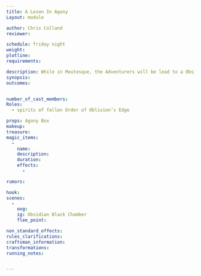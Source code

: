 ```yaml
---
title: A Leson In Agony
Layout: module

author: Chris Colland
reviewer: 

schedule: friday night
weight: 
plotline: 
requirements: 

description: While in Moutesque, the Adventurers will be lead to a Obsidian Black Chamber used for Ancient Magics by the Order of Oblivion’s Edge. In it sets a box that will weaken powerful spirits of fallen Order of Oblivion’s Edge, a shared sacrifice must be made in terms of Agony to keep the spirit weakened while they are defeated
synopsis:   
outcomes: 


number_of_cast_members: 
Roles: 
  - spirits of fallen Order of Oblivion’s Edge

props: Agony Box
makeup: 
treasure: 
magic_items:
  - 
    name: 
    description:  
    duration: 
    effects: 
      - 

rumors: 

hook: 
scenes: 
  - 
    oog: 
    ig: Obsidian Black Chamber
    flee_point: 

non_standard_effects: 
rules_clarifications: 
craftsman_information: 
transformations: 
running_notes: 


---
```

